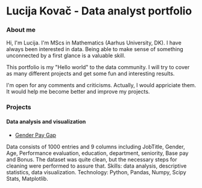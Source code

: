 # Lucija Kovač - Data analyst portfolio
### About me
Hi, I'm Lucija. I'm MScs in Mathematics (Aarhus University, DK). I have always been interested in data. Being able to make sense of something unconnected by a first glance is a valuable skill.

This portfolio is my "Hello world" to the data community. I will try to cover as many different projects and get some fun and interesting results. 

I'm open for any comments and criticisms. Actually, I would appriciate them. It would help me become better and improve my projects.

### Projects

#### Data analysis and visualization
- [Gender Pay Gap](https://github.com/luctuc8/data-analysis-portfolio/blob/main/Gender%20gap%20pay.ipynb)

Data consists of 1000 entries and 9 columns including JobTitle, Gender, Age, Performance evaluation, education, department, seniority, Base pay and Bonus.
The dataset was quite clean, but the necessary steps for cleaning were performed to assure that.
Skills: data analysis, descriptive statistics, data visualization.
Technology: Python, Pandas, Numpy, Scipy Stats, Matplotlib.



